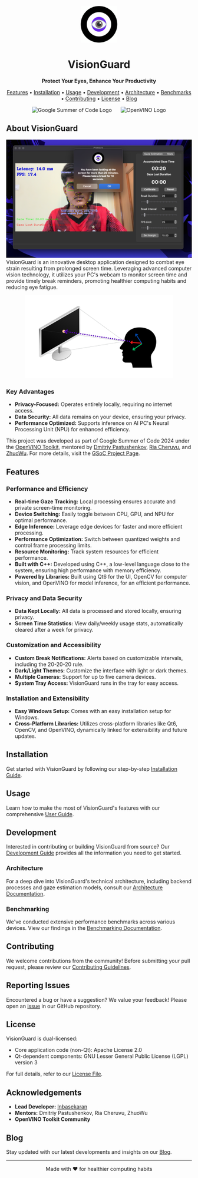 <p align="center">
  <img src="resources/vision-guard-removebg.png" alt="VisionGuard Logo" width="100" height="100"/>
</p>

<h1 align="center">VisionGuard</h1>

<p align="center">
  <strong>Protect Your Eyes, Enhance Your Productivity</strong>
</p>

<p align="center">
  <a href="#features">Features</a> •
  <a href="#installation">Installation</a> •
  <a href="#usage">Usage</a> •
  <a href="#development">Development</a> •
  <a href="docs/ARCHITECTURE.md">Architecture</a> •
  <a href="docs/BENCHMARKING.md">Benchmarks</a> •
  <a href="#contributing">Contributing</a> •
  <a href="#license">License</a> •
  <a href="docs/BLOG_DRAFT.md">Blog</a>
</p>

<p align="center">
  <img src="https://upload.wikimedia.org/wikipedia/commons/a/a7/GSoC-logo-horizontal.svg" alt="Google Summer of Code Logo" height="60" style="margin-right: 20px;"/>
  <img src="https://upload.wikimedia.org/wikipedia/commons/4/45/OpenVINO_logo.svg" alt="OpenVINO Logo" height="60"/>
</p>

## About VisionGuard
![VisionGuard Main Window GUI](docs/images/app_notification_alert.png)
VisionGuard is an innovative desktop application designed to combat eye strain resulting from prolonged screen time. Leveraging advanced computer vision technology, it utilizes your PC's webcam to monitor screen time and provide timely break reminders, promoting healthier computing habits and reducing eye fatigue.

<p align="center">
  <img src="docs/screen_gaze.png" alt="Gaze Tracking Illustration" width="400"/>
</p>

### Key Advantages

- **Privacy-Focused:** Operates entirely locally, requiring no internet access.
- **Data Security:** All data remains on your device, ensuring your privacy.
- **Performance Optimized:** Supports inference on AI PC's Neural Processing Unit (NPU) for enhanced efficiency.

This project was developed as part of Google Summer of Code 2024 under the [OpenVINO Toolkit](https://github.com/openvinotoolkit), mentored by [Dmitriy Pastushenkov](https://github.com/DimaPastushenkov), [Ria Cheruvu](https://github.com/riacheruvu), and [ZhuoWu](https://github.com/zhuo-yoyowz). For more details, visit the [GSoC Project Page](https://summerofcode.withgoogle.com/programs/2024/projects/QUbIeRAM).

## Features

### **Performance and Efficiency**

- **Real-time Gaze Tracking:** Local processing ensures accurate and private screen-time monitoring.
- **Device Switching:** Easily toggle between CPU, GPU, and NPU for optimal performance.
- **Edge Inference:** Leverage edge devices for faster and more efficient processing.
- **Performance Optimization:** Switch between quantized weights and control frame processing limits.
- **Resource Monitoring:** Track system resources for efficient performance.
- **Built with C++:** Developed using C++, a low-level language close to the system, ensuring high performance with memory efficiency.
- **Powered by Libraries:** Built using Qt6 for the UI, OpenCV for computer vision, and OpenVINO for model inference, for an efficient performance.

### **Privacy and Data Security**

- **Data Kept Locally:** All data is processed and stored locally, ensuring privacy.
- **Screen Time Statistics:** View daily/weekly usage stats, automatically cleared after a week for privacy.

### **Customization and Accessibility**

- **Custom Break Notifications:** Alerts based on customizable intervals, including the 20-20-20 rule.
- **Dark/Light Themes:** Customize the interface with light or dark themes.
- **Multiple Cameras:** Support for up to five camera devices.
- **System Tray Access:** VisionGuard runs in the tray for easy access.

### **Installation and Extensibility**

- **Easy Windows Setup:** Comes with an easy installation setup for Windows.
- **Cross-Platform Libraries:** Utilizes cross-platform libraries like Qt6, OpenCV, and OpenVINO, dynamically linked for extensibility and future updates.

## Installation

Get started with VisionGuard by following our step-by-step [Installation Guide](docs/INSTALLATION.md).

## Usage

Learn how to make the most of VisionGuard's features with our comprehensive [User Guide](docs/USAGE.md).

## Development

Interested in contributing or building VisionGuard from source? Our [Development Guide](docs/DEVELOPMENT.md) provides all the information you need to get started.

### Architecture

For a deep dive into VisionGuard's technical architecture, including backend processes and gaze estimation models, consult our [Architecture Documentation](docs/ARCHITECTURE.md).

### Benchmarking

We've conducted extensive performance benchmarks across various devices. View our findings in the [Benchmarking Documentation](docs/BENCHMARKING.md).

## Contributing

We welcome contributions from the community! Before submitting your pull request, please review our [Contributing Guidelines](docs/CONTRIBUTING.md).

## Reporting Issues

Encountered a bug or have a suggestion? We value your feedback! Please open an [issue](https://github.com/inbasperu/VisionGuard/issues) in our GitHub repository.

## License

VisionGuard is dual-licensed:

- Core application code (non-Qt): Apache License 2.0
- Qt-dependent components: GNU Lesser General Public License (LGPL) version 3

For full details, refer to our [License File](LICENSE.md).

## Acknowledgements

- **Lead Developer:** [Inbasekaran](https://github.com/inbasperu)
- **Mentors:** Dmitriy Pastushenkov, Ria Cheruvu, ZhuoWu
- **OpenVINO Toolkit Community**

## Blog

Stay updated with our latest developments and insights on our [Blog](docs/BLOG_DRAFT.md).

---

<p align="center">
  Made with ❤️ for healthier computing habits
</p>
